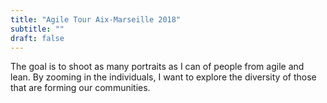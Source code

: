 ```yaml
---
title: "Agile Tour Aix-Marseille 2018"
subtitle: ""
draft: false
---
```


The goal is to shoot as many portraits as I can of people from agile and lean. By zooming in the individuals, I want to explore the diversity of those that are forming our communities.
